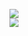 [![](https://img.shields.io/badge/Made%20With-Github%20Spray-lightgrey.svg?style=for-the-badge&logo=github)](https://github.com/Annihil/github-spray#18676)  
[![](https://i.imgur.com/2DrTn0Z.gif)](https://github.com/Annihil/github-spray)